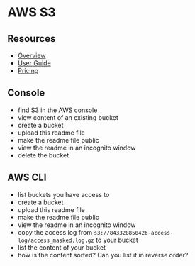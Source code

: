 # AWS S3

## Resources

- [Overview](https://aws.amazon.com/s3/)
- [User Guide](https://docs.aws.amazon.com/AmazonS3/latest/userguide/Welcome.html)
- [Pricing](https://aws.amazon.com/s3/pricing/)

## Console

- find S3 in the AWS console
- view content of an existing bucket
- create a bucket
- upload this readme file
- make the readme file public
- view the readme in an incognito window
- delete the bucket

## AWS CLI

- list buckets you have access to
- create a bucket
- upload this readme file
- make the readme file public
- view the readme in an incognito window
- copy the access log from `s3://843328850426-access-log/access_masked.log.gz` to your bucket
- list the content of your bucket
- how is the content sorted? Can you list it in reverse order?